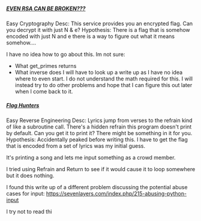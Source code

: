 ##### [EVEN RSA CAN BE BROKEN???](https://play.picoctf.org/practice/challenge/470?difficulty=1&page=1)
Easy
Cryptography
Desc: This service provides you an encrypted flag. Can you decrypt it with just N & e?
Hypothesis: There is a flag that is somehow encoded with just N and e there is a way to figure out what it means somehow....

I have no idea how to go about this.
Im not sure:
- What get_primes returns
- What inverse does
I will have to look up a write up as I have no idea where to even start.
I do not understand the math required for this. I will instead try to do other problems and hope that I can figure this out later when I come back to it.

##### [Flag Hunters]()
Easy
Reverse Engineering
Desc: Lyrics jump from verses to the refrain kind of like a subroutine call. There's a hidden refrain this program doesn't print by default. Can you get it to print it? There might be something in it for you.
Hypothesis: Accidentally peaked before writing this. I have to get the flag that is encoded from a set of lyrics was my initial guess.

It's printing a song and lets me input something as a crowd member.

I tried using Refrain and Return to see if it would cause it to loop somewhere but it does nothing.

I found this write up of a different problem discussing the potential abuse cases for input:
https://sevenlayers.com/index.php/215-abusing-python-input

I try not to read thi
